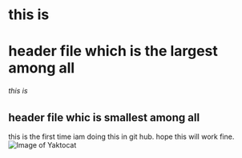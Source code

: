 # this is <h1> header file which is the largest among all
###### this is <h2> header file whic is smallest among all


this is the first time iam doing this in git hub. hope this will work fine.
![Image of Yaktocat](https://octodex.github.com/images/yaktocat.png)
